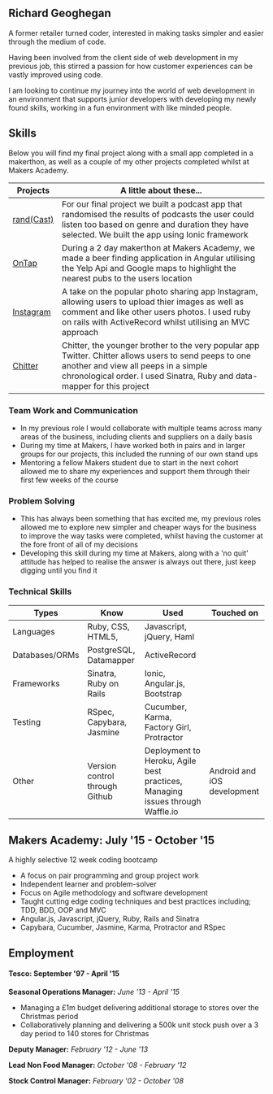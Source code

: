 ## Richard Geoghegan

A former retailer turned coder, interested in making tasks simpler and easier through the medium of code. 

Having been involved from the client side of web development in my previous job, this stirred a passion for how customer experiences can be vastly improved using code.

I am looking to continue my journey into the world of web development in an environment that supports junior developers with developing my newly found skills, working in a fun environment with like minded people.

## Skills

Below you will find my final project along with a small app completed in a makerthon, as well as a couple of my other projects completed whilst at Makers Academy.

|  Projects | A little about these... |
| ---------------- | -------------------------------------------------------- |
| [rand(Cast)](https://github.com/ShuflCast/randCast.git) | For our final project we built a podcast app that randomised the results of podcasts the user could listen too based on genre and duration they have selected. We built the app using Ionic framework |
| [OnTap](https://github.com/richgeog/onTap_2.git) | During a 2 day makerthon at Makers Academy, we made a beer finding application in Angular utilising the Yelp Api and Google maps to highlight the nearest pubs to the users location |
| [Instagram](https://github.com/richgeog/instagram-challenge.git) | A take on the popular photo sharing app Instagram, allowing users to upload thier images as well as comment and like other users photos. I used ruby on rails with ActiveRecord whilst utilising an MVC approach |
| [Chitter](https://github.com/richgeog/chitter-challenge.git) | Chitter, the younger brother to the very popular app Twitter. Chitter allows users to send peeps to one another and view all peeps in a simple chronological order. I used Sinatra, Ruby and data-mapper for this project |

### Team Work and Communication

- In my previous role I would collaborate with multiple teams across many areas of the business, including clients and suppliers on a daily basis
- During my time at Makers, I have worked both in pairs and in larger groups for our projects, this included the running of our own stand ups
- Mentoring a fellow Makers student due to start in the next cohort allowed me to share my experiences and support them through their first few weeks of the course

### Problem Solving

- This has always been something that has excited me, my previous roles allowed me to explore new simpler and cheaper ways for the business to improve the way tasks were completed, whilst having the customer at the fore front of all of my decisions
- Developing this skill during my time at Makers, along with a 'no quit' attitude has helped to realise the answer is always out there, just keep digging until you find it

### Technical Skills

| Types | Know | Used | Touched on |
| ----------     | ----------     | ------------   | ----------     |
| Languages | Ruby, CSS, HTML5, | Javascript, jQuery, Haml |
| Databases/ORMs | PostgreSQL, Datamapper | ActiveRecord |
| Frameworks | Sinatra, Ruby on Rails | Ionic, Angular.js, Bootstrap |
| Testing | RSpec, Capybara, Jasmine | Cucumber, Karma, Factory Girl, Protractor |
| Other | Version control through Github | Deployment to Heroku, Agile best practices, Managing issues through Waffle.io | Android and iOS development |

## Makers Academy: July '15 - October '15

A highly selective 12 week coding bootcamp

- A focus on pair programming and group project work
- Independent learner and problem-solver
- Focus on Agile methodology and software development
- Taught cutting edge coding techniques and best practices including; TDD, BDD, OOP and MVC
- Angular.js, Javascript, jQuery, Ruby, Rails and Sinatra
- Capybara, Cucumber, Jasmine, Karma, Protractor and RSpec
    
## Employment
#### Tesco: September '97 - April '15

**Seasonal Operations Manager:**
*June '13  - April '15*

- Managing a £1m budget delivering additional storage to stores over the Christmas period
- Collaboratively planning and delivering a 500k unit stock push over a 3 day period to 140 stores for Christmas

**Deputy Manager:**
*February '12 - June '13*

**Lead Non Food Manager:**
*October '08 - February '12*

**Stock Control Manager:**
*February '02 - October '08*

